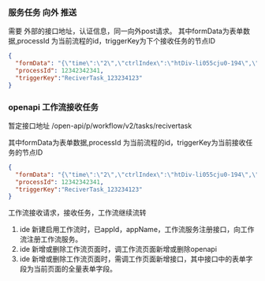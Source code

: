 ### 服务任务 向外 推送

需要 外部的接口地址，认证信息，同一向外post请求。
其中formData为表单数据,processId 为当前流程的id，triggerKey为下个接收任务的节点ID
```json
{
  "formData": "{\"time\":\"2\",\"ctrlIndex\":\"htDiv-li055cju0-194\",\"ctrlType\":\"0\"}", 
  "processId": 12342342341,
  "triggerKey":"ReciverTask_123234123"
}
```
                                                                                       
### openapi 工作流接收任务

暂定接口地址 /open-api/p/workflow/v2/tasks/recivertask 

其中formData为表单数据,processId 为当前流程的id，triggerKey为当前接收任务的节点ID
```json
{
  "formData": "{\"time\":\"2\",\"ctrlIndex\":\"htDiv-li055cju0-194\",\"ctrlType\":\"0\"}",
  "processId": 12342342341,
  "triggerKey":"ReciverTask_123234123"
}
```
工作流接收请求，接收任务，工作流继续流转



1. ide 新建启用工作流时，已appId，appName，工作流服务注册接口，向工作流注册工作流服务。
2. ide 新增或删除工作流页面时，调工作流页面新增或删除openapi
3. ide 新增或删除工作流页面时，需调工作页面新增接口，其中接口中的表单字段为当前页面的全量表单字段。

